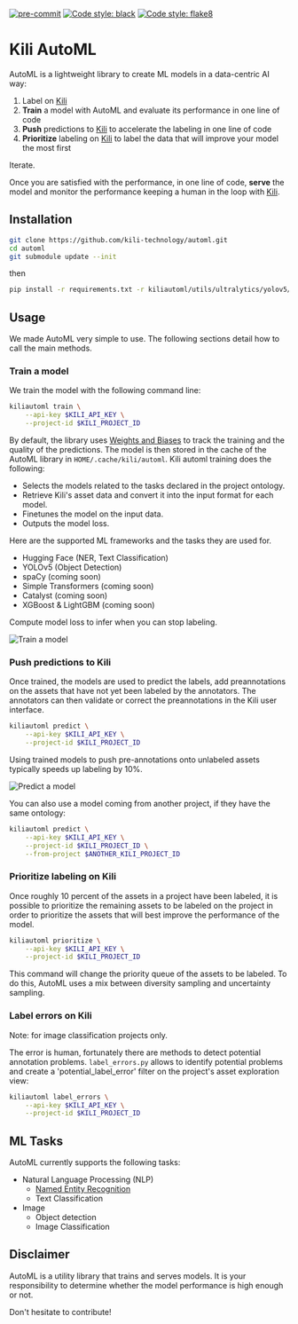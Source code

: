 [![pre-commit](https://img.shields.io/badge/pre--commit-enabled-brightgreen?logo=pre-commit&logoColor=white)](https://github.com/pre-commit/pre-commit)
[![Code style: black](https://img.shields.io/badge/code%20style-black-000000.svg)](https://github.com/psf/black)
[![Code style: flake8](https://img.shields.io/badge/code%20style-flake8-brightgreen.svg)](https://flake8.pycqa.org/)


# Kili AutoML

AutoML is a lightweight library to create ML models in a data-centric AI way:

1. Label on [Kili](https://www.kili-technology.com)
2. **Train** a model with AutoML and evaluate its performance in one line of code
3. **Push** predictions to [Kili](https://www.kili-technology.com) to accelerate the labeling in one line of code
4. **Prioritize** labeling on [Kili](https://www.kili-technology.com) to label the data that will improve your model the most first

Iterate.

Once you are satisfied with the performance, in one line of code, **serve** the model and monitor the performance keeping a human in the loop with [Kili](https://www.kili-technology.com).

## Installation

```bash
git clone https://github.com/kili-technology/automl.git
cd automl
git submodule update --init
```

then
```bash
pip install -r requirements.txt -r kiliautoml/utils/ultralytics/yolov5/requirements.txt
```

## Usage

We made AutoML very simple to use. The following sections detail how to call the main methods.

### Train a model

We train the model with the following command line:

```bash
kiliautoml train \
    --api-key $KILI_API_KEY \
    --project-id $KILI_PROJECT_ID
```

By default, the library uses [Weights and Biases](https://wandb.ai/site) to track the training and the quality of the predictions.
The model is then stored in the cache of the AutoML library in `HOME/.cache/kili/automl`.
Kili automl training does the following:
* Selects the models related to the tasks declared in the project ontology.
* Retrieve Kili's asset data and convert it into the input format for each model.
* Finetunes the model on the input data.
* Outputs the model loss.

Here are the supported ML frameworks and the tasks they are used for.

- Hugging Face (NER, Text Classification)
- YOLOv5 (Object Detection)
- spaCy (coming soon)
- Simple Transformers (coming soon)
- Catalyst (coming soon)
- XGBoost & LightGBM (coming soon)

Compute model loss to infer when you can stop labeling.

![Train a model](./images/train.png)

### Push predictions to Kili

Once trained, the models are used to predict the labels, add preannotations on the assets that have not yet been labeled by the annotators. The annotators can then validate or correct the preannotations in the Kili user interface.

```bash
kiliautoml predict \
    --api-key $KILI_API_KEY \
    --project-id $KILI_PROJECT_ID
```

Using trained models to push pre-annotations onto unlabeled assets typically speeds up labeling by 10%.

![Predict a model](./images/predict.png)

You can also use a model coming from another project, if they have the same ontology:
```bash
kiliautoml predict \
    --api-key $KILI_API_KEY \
    --project-id $KILI_PROJECT_ID \
    --from-project $ANOTHER_KILI_PROJECT_ID
```

### Prioritize labeling on Kili

Once roughly 10 percent of the assets in a project have been labeled, it is possible to prioritize the remaining assets to be labeled on the project in order to prioritize the assets that will best improve the performance of the model.

```bash
kiliautoml prioritize \
    --api-key $KILI_API_KEY \
    --project-id $KILI_PROJECT_ID
```

This command will change the priority queue of the assets to be labeled.
To do this, AutoML uses a mix between diversity sampling and uncertainty sampling.

### Label errors on Kili
Note: for image classification projects only.

The error is human, fortunately there are methods to detect potential annotation problems. `label_errors.py` allows to identify potential problems and create a 'potential_label_error' filter on the project's asset exploration view:

```bash
kiliautoml label_errors \
    --api-key $KILI_API_KEY \
    --project-id $KILI_PROJECT_ID
```


## ML Tasks

AutoML currently supports the following tasks:

- Natural Language Processing (NLP)
  - [Named Entity Recognition](examples/ner.md)
  - Text Classification
- Image
  - Object detection
  - Image Classification

## Disclaimer

AutoML is a utility library that trains and serves models. It is your responsibility to determine whether the model performance is high enough or not.

Don't hesitate to contribute!
